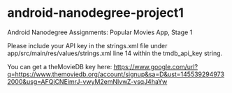 # android-nanodegree-project1
Android Nanodegree Assignments: Popular Movies App, Stage 1

Please include your API key in the strings.xml file under app/src/main/res/values/strings.xml line 14 within the tmdb_api_key string.

You can get a theMovieDB key here: https://www.google.com/url?q=https://www.themoviedb.org/account/signup&sa=D&ust=1455392949732000&usg=AFQjCNEimrJ-vwyM2emNlvwZ-vsqJ4haYw